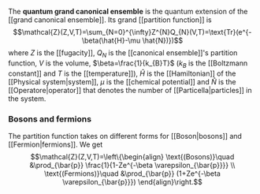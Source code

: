 The **quantum grand canonical ensemble** is the quantum extension of the [[grand canonical ensemble]]. Its grand [[partition function]] is
$$\mathcal{Z}(Z,V,T)=\sum_{N=0}^{\infty}Z^{N}Q_{N}(V,T)=\text{Tr}(e^{-\beta(\hat{H}-\mu \hat{N})})$$
where $Z$ is the [[fugacity]], $Q_{N}$ is the [[canonical ensemble]]'s partition function, $V$ is the volume, $\beta=\frac{1}{k_{B}T}$ ($k_{B}$ is the [[Boltzmann constant]] and $T$ is the [[temperature]]), $\hat{H}$ is the [[Hamiltonian]] of the [[Physical system|system]], $\mu$ is the [[chemical potential]] and $\hat{N}$ is the [[Operatore|operator]] that denotes the number of [[Particella|particles]] in the system.
### Bosons and fermions
The partition function takes on different forms for [[Boson|bosons]] and [[Fermion|fermions]]. We get
$$\mathcal{Z}(Z,V,T)=\left\{\begin{align}
\text{(Bosons)}\quad &\prod_{\bar{p}} \frac{1}{1-Ze^{-\beta \varepsilon_{\bar{p}}}} \\
\text{(Fermions)}\quad &\prod_{\bar{p}} (1+Ze^{-\beta \varepsilon_{\bar{p}}})
\end{align}\right.$$
